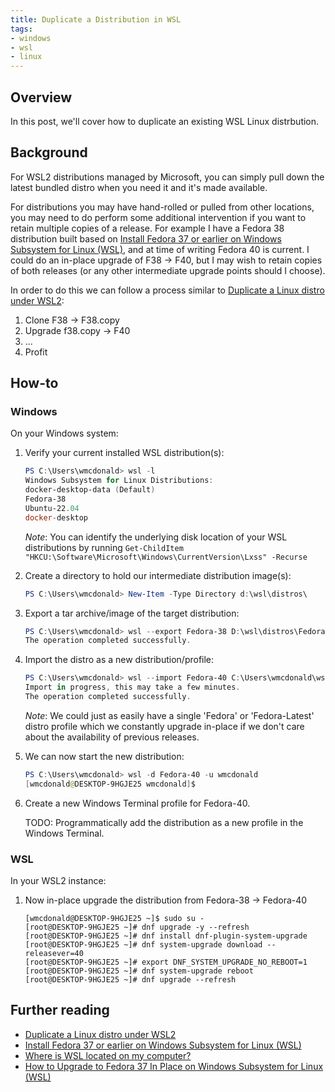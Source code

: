 ```yaml
---
title: Duplicate a Distribution in WSL
tags:
- windows
- wsl
- linux
---
```


## Overview
In this post, we'll cover how to duplicate an existing WSL Linux distrbution.

## Background
For WSL2 distributions managed by Microsoft, you can simply pull down the latest bundled distro when you need it and it's made available.

For distributions you may have hand-rolled or pulled from other locations, you may need to do perform some additional intervention if you want to retain multiple copies of a release. For example I have a Fedora 38 distribution built based on [Install Fedora 37 or earlier on Windows Subsystem for Linux (WSL)](https://dev.to/bowmanjd/install-fedora-on-windows-subsystem-for-linux-wsl-4b26), and at time of writing Fedora 40 is current. I could do an in-place upgrade of F38 -> F40, but I may wish to retain copies of both releases (or any other intermediate upgrade points should I choose).

In order to do this we can follow a process similar to [Duplicate a Linux distro under WSL2](https://fourco.nl/blogs/duplicate-a-linux-distro-under-wsl2/):

1. Clone F38 -> F38.copy
2. Upgrade f38.copy -> F40
3. ...
4. Profit

## How-to

### Windows
On your Windows system:

1. Verify your current installed WSL distribution(s):
    ```powershell
    PS C:\Users\wmcdonald> wsl -l
    Windows Subsystem for Linux Distributions:
    docker-desktop-data (Default)
    Fedora-38
    Ubuntu-22.04
    docker-desktop
    ```
    *Note*: You can identify the underlying disk location of your WSL distributions by running `Get-ChildItem "HKCU:\Software\Microsoft\Windows\CurrentVersion\Lxss" -Recurse`

2. Create a directory to hold our intermediate distribution image(s):
    ```powershell
    PS C:\Users\wmcdonald> New-Item -Type Directory d:\wsl\distros\
    ```

3. Export a tar archive/image of the target distribution:
    ```powershell
    PS C:\Users\wmcdonald> wsl --export Fedora-38 D:\wsl\distros\Fedora-38.tar
    The operation completed successfully.
    ```

4. Import the distro as a new distribution/profile:
    ```powershell
    PS C:\Users\wmcdonald> wsl --import Fedora-40 C:\Users\wmcdonald\wsl\Fedora-40 D:\wsl\distros\Fedora-38.tar
    Import in progress, this may take a few minutes.
    The operation completed successfully.
    ```
    *Note*: We could just as easily have a single 'Fedora' or 'Fedora-Latest' distro profile which we constantly upgrade in-place if we don't care about the availability of previous releases.

4. We can now start the new distribution:
    ```powershell
    PS C:\Users\wmcdonald> wsl -d Fedora-40 -u wmcdonald
    [wmcdonald@DESKTOP-9HGJE25 wmcdonald]$
    ```

5. Create a new Windows Terminal profile for Fedora-40.

    TODO: Programmatically add the distribution as a new profile in the Windows Terminal.

### WSL
In your WSL2 instance:

1. Now in-place upgrade the distribution from Fedora-38 -> Fedora-40
    ```shell
    [wmcdonald@DESKTOP-9HGJE25 ~]$ sudo su -
    [root@DESKTOP-9HGJE25 ~]# dnf upgrade -y --refresh
    [root@DESKTOP-9HGJE25 ~]# dnf install dnf-plugin-system-upgrade
    [root@DESKTOP-9HGJE25 ~]# dnf system-upgrade download --releasever=40
    [root@DESKTOP-9HGJE25 ~]# export DNF_SYSTEM_UPGRADE_NO_REBOOT=1
    [root@DESKTOP-9HGJE25 ~]# dnf system-upgrade reboot
    [root@DESKTOP-9HGJE25 ~]# dnf upgrade --refresh
    ```

## Further reading
- [Duplicate a Linux distro under WSL2](https://fourco.nl/blogs/duplicate-a-linux-distro-under-wsl2/)
- [Install Fedora 37 or earlier on Windows Subsystem for Linux (WSL)](https://dev.to/bowmanjd/install-fedora-on-windows-subsystem-for-linux-wsl-4b26)
- [Where is WSL located on my computer?](https://askubuntu.com/a/1380274)
- [How to Upgrade to Fedora 37 In Place on Windows Subsystem for Linux (WSL)](https://dev.to/bowmanjd/how-to-upgrade-fedora-in-place-on-windows-subsystem-for-linux-wsl-oh3)
